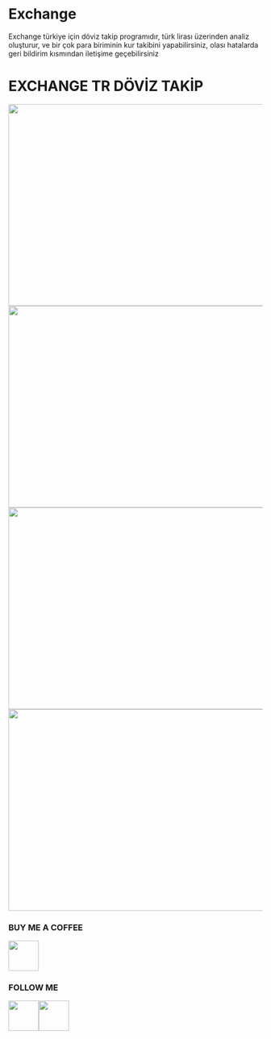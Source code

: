 # Exchange
Exchange türkiye için döviz takip programıdır, türk lirası üzerinden analiz oluşturur, ve bir çok para biriminin kur takibini yapabilirsiniz, olası hatalarda geri bildirim kısmından iletişime geçebilirsiniz
<h1>EXCHANGE TR DÖVİZ TAKİP</h1>

<img src="https://i.hizliresim.com/i6t6cjw.png" width=660 height=400/>

<img src="https://i.hizliresim.com/b592r7d.png" width=660 height=400/>

<img src="https://i.hizliresim.com/eqq3c23.png" width=660 height=400/>

<img src="https://i.hizliresim.com/pnnma4u.png" width=660 height=400/>
<h3>BUY ME A COFFEE</h3>
<a href="https://www.buymeacoffee.com/olcaycan"><img src="https://cdn-icons.flaticon.com/png/512/1047/premium/1047503.png?token=exp=1648230936~hmac=f35bdace7f52c0bab000e752e5a668bb" width=60 height=60/></a>
<h3>FOLLOW ME</h3>
<a style="float:left" href="https://www.youtube.com/channel/UCJ8uEcZIP_sSKhZJ2NTjflg"><img src="https://cdn-icons-png.flaticon.com/512/1384/1384060.png" width=60 height=60/></a>
<a  style="float:left" href="https://www.instagram.com/devonesoft/"><img src="https://cdn-icons-png.flaticon.com/512/174/174855.png" width=60 height=60/></a>

